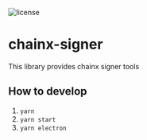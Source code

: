 ![license](https://img.shields.io/badge/License-Apache%202.0-blue?logo=apache&style=flat-square)

# chainx-signer

This library provides chainx signer tools

## How to develop

1. `yarn`
2. `yarn start`
3. `yarn electron`
